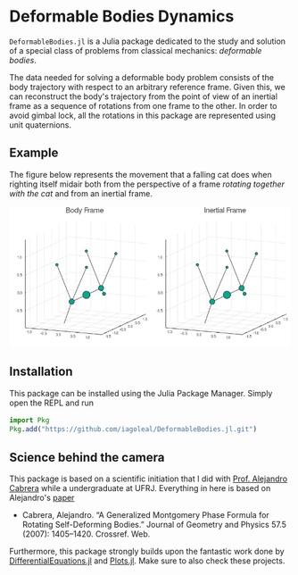 # Deformable Bodies Dynamics

`DeformableBodies.jl` is a Julia package dedicated
to the study and solution of a special class of problems from classical mechanics:
_deformable bodies_.

The data needed for solving a deformable body problem
consists of the body trajectory with respect to an arbitrary reference frame.
Given this, we can reconstruct the body's trajectory from the point of view of an inertial frame
as a sequence of rotations from one frame to the other.
In order to avoid gimbal lock,
all the rotations in this package are represented using unit quaternions.

## Example

The figure below represents the movement
that a falling cat does when righting itself midair
both from the perspective of a frame _rotating together with the cat_
and from an inertial frame.

![Falling cat dynamics](assets/falling-cat.gif)

## Installation
This package can be installed using the Julia Package Manager.
Simply open the REPL and run

```julia
import Pkg
Pkg.add("https://github.com/iagoleal/DeformableBodies.jl.git")
```

## Science behind the camera
This package is based on a scientific initiation
that I did with [Prof. Alejandro Cabrera](http://www.im.ufrj.br/alejandro/)
while a undergraduate at UFRJ.
Everything in here is based on Alejandro's [paper](https://arxiv.org/abs/math-ph/0611051)

* Cabrera, Alejandro. “A Generalized Montgomery Phase Formula for Rotating Self-Deforming Bodies.” Journal of Geometry and Physics 57.5 (2007): 1405–1420. Crossref. Web.

Furthermore,
this package strongly builds upon the fantastic work done by
[DifferentialEquations.jl](https://docs.juliadiffeq.org/dev/index.html)
and [Plots.jl](https://docs.juliaplots.org/latest/).
Make sure to also check these projects.
